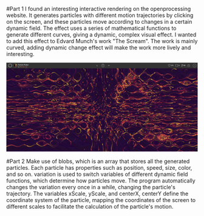 #Part 1
I found an interesting interactive rendering on the openprocessing website. It generates particles with different motion trajectories by clicking on the screen, and these particles move according to changes in a certain dynamic field. The effect uses a series of mathematical functions to generate different curves, giving a dynamic, complex visual effect. I wanted to add this effect to Edvard Munch's work "The Scream". The work is mainly curved, adding dynamic change effect will make the work more lively and interesting.

![An image of the OpenProcessing](readmeImages/OpenProcessing.png)

#Part 2
Make use of blobs, which is an array that stores all the generated particles. Each particle has properties such as position, speed, size, color, and so on.
variation is used to switch variables of different dynamic field functions, which determine how particles move. The program automatically changes the variation every once in a while, changing the particle's trajectory.
The variables xScale, yScale, and centerX, centerY define the coordinate system of the particle, mapping the coordinates of the screen to different scales to facilitate the calculation of the particle's motion.